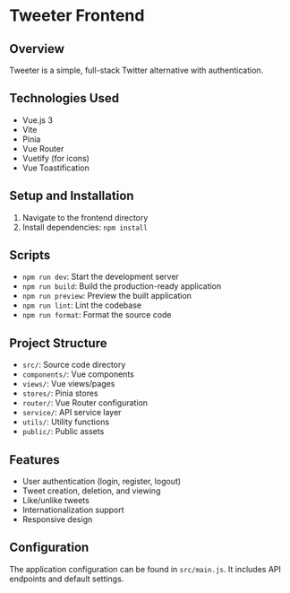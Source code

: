 # Tweeter Frontend

## Overview
Tweeter is a simple, full-stack Twitter alternative with authentication.

## Technologies Used
- Vue.js 3
- Vite
- Pinia
- Vue Router
- Vuetify (for icons)
- Vue Toastification

## Setup and Installation
1. Navigate to the frontend directory
2. Install dependencies:
```npm install```


## Scripts
- `npm run dev`: Start the development server
- `npm run build`: Build the production-ready application
- `npm run preview`: Preview the built application
- `npm run lint`: Lint the codebase
- `npm run format`: Format the source code

## Project Structure
- `src/`: Source code directory
- `components/`: Vue components
- `views/`: Vue views/pages
- `stores/`: Pinia stores
- `router/`: Vue Router configuration
- `service/`: API service layer
- `utils/`: Utility functions
- `public/`: Public assets

## Features
- User authentication (login, register, logout)
- Tweet creation, deletion, and viewing
- Like/unlike tweets
- Internationalization support
- Responsive design

## Configuration
The application configuration can be found in `src/main.js`. It includes API endpoints and default settings.

